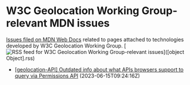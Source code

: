 # W3C Geolocation Working Group-relevant MDN issues

[Issues filed on MDN Web Docs](https://github.com/mdn/content/issues) related to pages attached to technologies developed by W3C Geolocation Working Group. [![RSS feed for W3C Geolocation Working Group-relevant issues](https://www.w3.org/QA/2007/04/feed_icon)]([object Object].rss)

* [\[geolocation-API\] Outdated info about what APIs browsers support to query via Permissions API](https://github.com/mdn/content/issues/27341) (2023-06-15T09:24:16Z)
  
